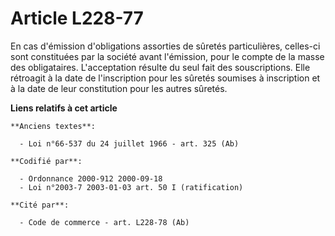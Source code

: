 # Article L228-77

En cas d'émission d'obligations assorties de sûretés particulières, celles-ci sont constituées par la société avant
l'émission, pour le compte de la masse des obligataires. L'acceptation résulte du seul fait des souscriptions. Elle rétroagit
à la date de l'inscription pour les sûretés soumises à inscription et à la date de leur constitution pour les autres sûretés.

**Liens relatifs à cet article**

	**Anciens textes**:

	  - Loi n°66-537 du 24 juillet 1966 - art. 325 (Ab)

	**Codifié par**:

	  - Ordonnance 2000-912 2000-09-18
	  - Loi n°2003-7 2003-01-03 art. 50 I (ratification)

	**Cité par**:

	  - Code de commerce - art. L228-78 (Ab)

